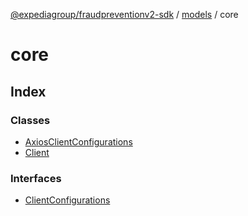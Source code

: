 [@expediagroup/fraudpreventionv2-sdk](../../index.md) / [models](../index.md) / core

# core

## Index

### Classes

- [AxiosClientConfigurations](classes/AxiosClientConfigurations.md)
- [Client](classes/Client.md)

### Interfaces

- [ClientConfigurations](interfaces/ClientConfigurations.md)
